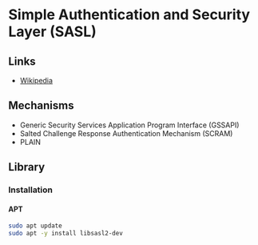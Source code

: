 # Simple Authentication and Security Layer (SASL)

## Links

- [Wikipedia](https://en.wikipedia.org/wiki/Simple_Authentication_and_Security_Layer)

## Mechanisms

- Generic Security Services Application Program Interface (GSSAPI)
- Salted Challenge Response Authentication Mechanism (SCRAM)
- PLAIN

## Library

### Installation

#### APT

```sh
sudo apt update
sudo apt -y install libsasl2-dev
```
